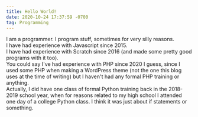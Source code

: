 ```yaml
---
title: Hello World!
date: 2020-10-24 17:37:59 -0700
tag: Programming
---
```

I am a programmer. I program stuff, sometimes for very silly reasons.  
I have had experience with Javascript since 2015.  
I have had experience with Scratch since 2016 (and made some pretty good programs with it too).  
You could say I've had experience with PHP since 2020 I guess, since I used some PHP when making a WordPress theme (not the one this blog uses at the time of writing) but I haven't had any formal PHP training or anything.  
Actually, I did have one class of formal Python training back in the 2018-2019 school year, when for reasons related to my high school I attended one day of a college Python class. I think it was just about if statements or something.
